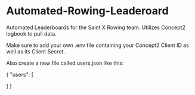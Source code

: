 # Automated-Rowing-Leaderoard
Automated Leaderboards for the Saint X Rowing team. Utilizes Concept2 logbook to pull data.

Make sure to add your own .env file containing your Concept2 Client ID as well as its Client Secret.

Also create a new file called users.json like this:

{
  "users": [
  
  ]
}
    

